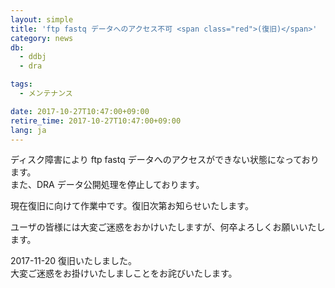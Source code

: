 ```yaml
---
layout: simple
title: 'ftp fastq データへのアクセス不可 <span class="red">(復旧)</span>'
category: news
db:
  - ddbj
  - dra

tags:
  - メンテナンス

date: 2017-10-27T10:47:00+09:00
retire_time: 2017-10-27T10:47:00+09:00
lang: ja
---
```


<p>ディスク障害により ftp fastq データへのアクセスができない状態になっております。<br>また、DRA データ公開処理を停止しております。</p>

<p>現在復旧に向けて作業中です。復旧次第お知らせいたします。</p>

<p>ユーザの皆様には大変ご迷惑をおかけいたしますが、何卒よろしくお願いいたします。</p>

<p><span class="red">2017-11-20 復旧いたしました。<br>大変ご迷惑をお掛けいたしましことをお詫びいたします。</span></p>
